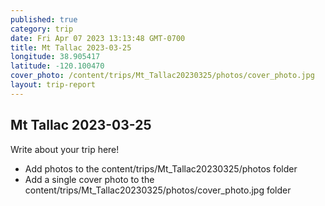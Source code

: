 ```yaml
---
published: true
category: trip
date: Fri Apr 07 2023 13:13:48 GMT-0700
title: Mt Tallac 2023-03-25
longitude: 38.905417
latitude: -120.100470
cover_photo: /content/trips/Mt_Tallac20230325/photos/cover_photo.jpg
layout: trip-report
---
```



## Mt Tallac 2023-03-25

Write about your trip here!

* Add photos to the content/trips/Mt_Tallac20230325/photos folder
* Add a single cover photo to the content/trips/Mt_Tallac20230325/photos/cover_photo.jpg folder


